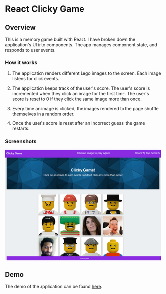 # React Clicky Game

## Overview

This is a memory game built with React. I have broken down the application's UI into components. The app manages component state, and responds to user events.


### How it works

1. The application renders different Lego images to the screen. Each image listens for click events.

2. The application keeps track of the user's score. The user's score is incremented when they click an image for the first time. The user's score is reset to 0 if they click the same image more than once.

3. Every time an image is clicked, the images rendered to the page shuffle themselves in a random order.

5. Once the user's score is reset after an incorrect guess, the game restarts.

### Screenshots

![home page](src/assets/images/home.png)

## Demo
The demo of the application can be found [here](https://arcane-woodland-70656.herokuapp.com/).

